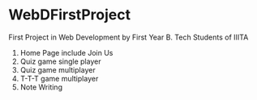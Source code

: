 # WebDFirstProject
First Project in Web Development by First Year B. Tech Students of IIITA
1. Home Page include Join Us
2. Quiz game single player
3. Quiz game multiplayer
4. T-T-T game multiplayer
5. Note Writing
